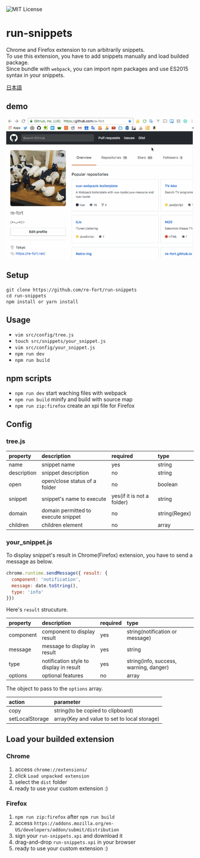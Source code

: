 ![MIT License](http://img.shields.io/badge/license-MIT-blue.svg?style=flat)

run-snippets
======================

Chrome and Firefox extension to run arbitrarily snippets.  
To use this extension, you have to add snippets manually and load builded package.  
Since bundle with `webpack`, you can import npm packages and use ES2015 syntax in your snippets.

[日本語](https://github.com/re-fort/run-snippets/blob/master/README_ja.md)

## demo
![screenshot](https://raw.githubusercontent.com/re-fort/run-snippets/master/demo/run-snippets.gif)

## Setup
```
git clone https://github.com/re-fort/run-snippets
cd run-snippets
npm install or yarn install
```

## Usage
- `vim src/config/tree.js`
- `touch src/snippets/your_snippet.js`
- `vim src/config/your_snippet.js`
- `npm run dev`
- `npm run build`

## npm scripts
- `npm run dev` start waching files with webpack
- `npm run build` minify and build with source map
- `npm run zip:firefox` create an xpi file for Firefox

## Config
### tree.js
|property|description|required|type|
|:-|:-|:-|:-|
|name|snippet name|yes|string|
|description|snippet description|no|string|
|open|open/close status of a folder|no|boolean|
|snippet|snippet's name to execute|yes(if it is not a folder)|string|
|domain|domain permitted to execute snippet|no|string(Regex)
|children|children element|no|array|

### your_snippet.js
To display snippet's result in Chrome(Firefox) extension, you have to send a message as below.
```js
chrome.runtime.sendMessage({ result: {
  component: 'notification',
  message: date.toString(),
  type: 'info'
}})
```

Here's `result` strucuture.

|property|description|required|type|
|:-|:-|:-|:-|
|component|component to display result|yes|string(notification or message)|
|message|message to display in result|yes|string|
|type|notification style to display in result|yes|string(info, success, warning, danger)|
|options|optional features|no|array|

The object to pass to the `options` array.

|action|parameter|
|:-|:-|
|copy|string(to be copied to clipboard)|
|setLocalStorage|array(Key and value to set to local storage)|

## Load your builded extension
### Chrome
1. access `chrome://extensions/`
1. click `Load unpacked extension`
1. select the `dist` folder
1. ready to use your custom extension :)

### Firefox
1. `npm run zip:firefox` after `npm run build`
1. access `https://addons.mozilla.org/en-US/developers/addon/submit/distribution`
1. sign your `run-snippets.xpi` and download it
1. drag-and-drop `run-snippets.xpi` in your browser
1. ready to use your custom extension :)